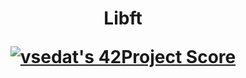 <h1 align="center">Libft
 
[![vsedat's 42Project Score](https://badge42.herokuapp.com/api/project/vsedat/Libft)](https://github.com/JaeSeoKim/badge42)
  
</h1> 
